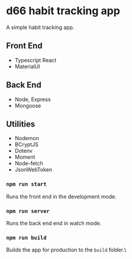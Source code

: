 # d66 habit tracking app

A simple habit tracking app.

## Front End

- Typescript React
- MaterialUI

## Back End

- Node, Express
- Mongoose

## Utilities
- Nodemon
- BCryptJS
- Dotenv
- Moment
- Node-fetch
- JsonWebToken

### `npm run start`

Runs the front end in the development mode.

### `npm run server`

Runs the back end end in watch mode.

### `npm run build`

Builds the app for production to the `build` folder.\